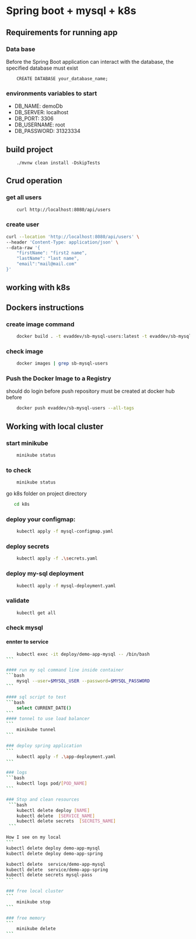 # Spring boot + mysql + k8s

## Requirements for running app
### Data base
Before the Spring Boot application can interact with the database, the specified database must exist
```mysql script
    CREATE DATABASE your_database_name;
```
### environments variables to start
* DB_NAME: demoDb
* DB_SERVER: localhost
* DB_PORT: 3306
* DB_USERNAME: root
* DB_PASSWORD: 31323334

## build project
```
    ./mvnw clean install -DskipTests
```

## Crud operation

### get all users
```bash
    curl http://localhost:8080/api/users
```

### create user
```bash
curl --location 'http://localhost:8080/api/users' \
--header 'Content-Type: application/json' \
--data-raw '{
    "firstName": "first2 name",
    "lastName": "last name",
    "email":"mail@mail.com"
}'
```

## working with k8s
## Dockers instructions
### create image command

```bash
    docker build . -t evaddev/sb-mysql-users:latest -t evaddev/sb-mysql-users:1.0.0
```

### check image
```bash
    docker images | grep sb-mysql-users
```

### Push the Docker Image to a Registry

should do login before push
repository must be created at docker hub before
```bash
    docker push evaddev/sb-mysql-users --all-tags
```
##  Working with local cluster
### start minikube
```bash
    minikube status
```
### to check
```bash
    minikube status
```

go k8s folder on project directory
```bash
   cd k8s
```
### deploy your configmap:
```bash
    kubectl apply -f mysql-configmap.yaml
```
### deploy secrets
```bash
    kubectl apply -f .\secrets.yaml
```

### deploy my-sql deployment
```bash
    kubectl apply -f mysql-deployment.yaml
```

### validate
```bash
    kubectl get all
```
### check mysql
#### ennter to service
````bash
    kubectl exec -it deploy/demo-app-mysql -- /bin/bash
```

#### run my sql command line inside container
```bash
    mysql --user=$MYSQL_USER --password=$MYSQL_PASSWORD
```

#### sql script to test
```bash
    select CURRENT_DATE()
```
#### tonnel to use load balancer
```
    minikube tunnel
```

### deploy spring application
```
    kubectl apply -f .\app-deployment.yaml
```

### logs
```bash
    kubectl logs pod/[POD_NAME]
```

### Stop and clean resources
 ```bash
    kubectl delete deploy [NAME]
    kubectl delete  [SERVICE_NAME]
    kubectl delete secrets  [SECRETS_NAME]
 ```

How I see on my local
```
kubectl delete deploy demo-app-mysql
kubectl delete deploy demo-app-spring

kubectl delete  service/demo-app-mysql
kubectl delete  service/demo-app-spring
kubectl delete secrets mysql-pass
```

### free local cluster
```
    minikube stop
```

### free memory
```
    minikube delete
```